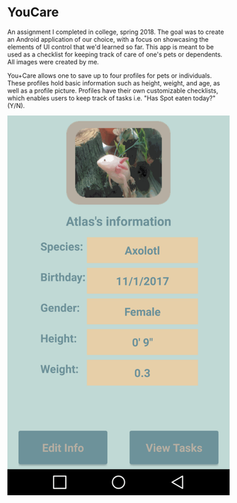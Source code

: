 # YouCare
An assignment I completed in college, spring 2018. The goal was to create an Android application of our choice, with a focus on showcasing the elements of UI control that we'd learned so far. This app is meant to be used as a checklist for keeping track of care of one's pets or dependents. All images were created by me.

You+Care allows one to save up to four profiles for pets or individuals. These profiles hold basic information such as height, weight, and age, as well as a profile picture. Profiles have their own customizable checklists, which enables users to keep track of tasks i.e. "Has Spot eaten today?" (Y/N).


![Screenshot:](https://github.com/ZacharyWyatt/YouCare/blob/master/Screenshots/Screenshot_2.png)
